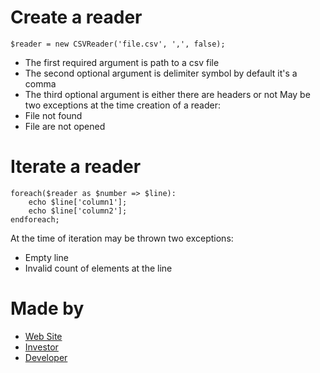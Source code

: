 # Create a reader
    $reader = new CSVReader('file.csv', ',', false);
* The first required argument is path to a csv file
* The second optional argument is delimiter symbol by default it's a comma
* The third optional argument is either there are headers or not
May be two exceptions at the time creation of a reader:
* File not found
* File are not opened
# Iterate a reader
    foreach($reader as $number => $line):
        echo $line['column1'];
        echo $line['column2'];
    endforeach;
At the time of iteration may be thrown two exceptions:
* Empty line
* Invalid count of elements at the line
# Made by
* [Web Site](http://inmtoo.com/)
* [Investor](https://vk.com/maxsharun)
* [Developer](https://vk.com/agrun1)
